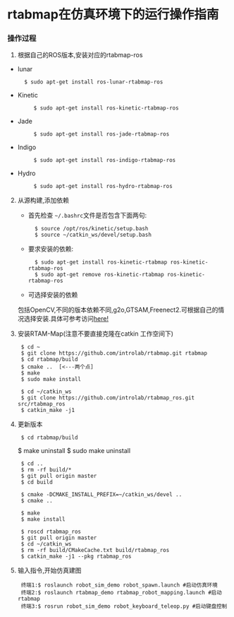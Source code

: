 # rtabmap在仿真环境下的运行操作指南
### 操作过程
1. 根据自己的ROS版本,安装对应的rtabmap-ros
 * lunar

		 $ sudo apt-get install ros-lunar-rtabmap-ros
 * 	Kinetic
				
             $ sudo apt-get install ros-kinetic-rtabmap-ros
	
 * 	Jade

			 $ sudo apt-get install ros-jade-rtabmap-ros
 * 	Indigo
				
             $ sudo apt-get install ros-indigo-rtabmap-ros
	
 * 	Hydro

			 $ sudo apt-get install ros-hydro-rtabmap-ros
                      
2. 从源构建,添加依赖
	
    * 首先检查 `~/.bashrc`文件是否包含下面两句:
    	
      	    $ source /opt/ros/kinetic/setup.bash
			$ source ~/catkin_ws/devel/setup.bash
    * 要求安装的依赖:

			$ sudo apt-get install ros-kinetic-rtabmap ros-kinetic-rtabmap-ros
			$ sudo apt-get remove ros-kinetic-rtabmap ros-kinetic-rtabmap-ros

    * 可选择安装的依赖

	包括OpenCV,不同的版本依赖不同,g2o,GTSAM,Freenect2.可根据自己的情况选择安装.具体可参考访问[here!](https://github.com/introlab/rtabmap_ros#rtabmap_ros)
3. 安装RTAM-Map(注意不要直接克隆在catkin 工作空间下)

		$ cd ~
		$ git clone https://github.com/introlab/rtabmap.git rtabmap
		$ cd rtabmap/build
		$ cmake ..  [<---两个点]
		$ make
		$ sudo make install
        
        $ cd ~/catkin_ws
		$ git clone https://github.com/introlab/rtabmap_ros.git src/rtabmap_ros
		$ catkin_make -j1
4. 更新版本

		$ cd rtabmap/build
  	  $ make uninstall
   	 $ sudo make uninstall
     
		$ cd ..
        $ rm -rf build/*
		$ git pull origin master
		$ cd build
        
		$ cmake -DCMAKE_INSTALL_PREFIX=~/catkin_ws/devel ..
		$ cmake ..
        
		$ make
		$ make install
        
		$ roscd rtabmap_ros
		$ git pull origin master
		$ cd ~/catkin_ws
		$ rm -rf build/CMakeCache.txt build/rtabmap_ros
		$ catkin_make -j1 --pkg rtabmap_ros  
        
5. 输入指令,开始仿真建图

		终端1:$ roslaunch robot_sim_demo robot_spawn.launch #启动仿真环境
		终端2:$ roslaunch rtabmap_demo rtabmap_robot_mapping.launch #启动rtabmap
		终端3:$ rosrun robot_sim_demo robot_keyboard_teleop.py #启动键盘控制
	